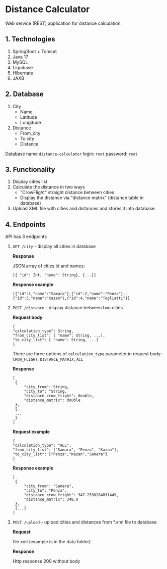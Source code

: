 # Distance Calculator
Web service (REST) application for distance calculation.

## 1. Technologies
1. SpringBoot + Tomcat
2. Java 17
3. MySQL 
4. Liquibase
5. Hibernate
6. JAXB

## 2. Database
1. City 
   * Name 
   * Latitude 
   * Longitude
2. Distance 
   * From_city 
   * To city 
   * Distance
   
Database name `distance-calculator` login: `root` password: `root`

## 3. Functionality
1. Display cities list
2. Calculate the distance in two ways
   * "CrowFlight" straight distance between cities
   * Display the distance via "distance matrix" (distance table in database)
3. Upload XML file with cities and distances and stores it into database.


## 4. Endpoints
API has 3 endpoints


1. `GET /city` - display all cities in database

   **Response**

   JSON array of cities id and names:

   `[{ "id": Int, "name": String}, {...}]`

   **Response example**

   `[{"id":1,"name":"Samara"},{"id":2,"name":"Penza"},{"id":3,"name":"Kazan"},{"id":4,"name":"Togliatti"}]`
   
   

2. `POST /distance` - display distance between two cities

   **Request body**
   ```
   {
   "calculation_type": String,
   "from_city_list": [ "name": String, ...],
   "to_city_list": [ "name": String, ...]
   }
   ```
   There are three options of `calculation_type` parameter in request body: `CROW_FLIGHT`, `DISTANCE_MATRIX`, `ALL`
   
      
   **Response**
   ```
   [
    {
        "city_from": String,
        "city_to": "String,
        "distance_crow_fright": double,
        "distance_matrix": double
    },
    {
    ...
    }
   ]
   ```
   
   **Request example**
   ```
   {
   "calculation_type": "ALL",
   "from_city_list": ["Samara", "Penza", "Kazan"],
   "to_city_list": ["Penza","Kazan","Samara"]
   }
   ```
   
   **Response example**
   ```
   [
    {
        "city_from": "Samara",
        "city_to": "Penza",
        "distance_crow_fright": 347.2538284031449,
        "distance_matrix": 348.0
    },
    {...}
   ]
   ```
   

3. `POST /upload` - upload cities and distances from *.xml file to database

    **Request** 
    
    file.xml (example is in the data folder)
    
    **Response**
    
    Http response 200 without body
